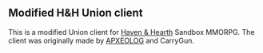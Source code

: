 ## Modified H&H Union client

This is a modified Union client for [Haven & Hearth](http://www.havenandhearth.com/) Sandbox MMORPG.
The client was originally made by [APXEOLOG](https://github.com/APXEOLOG) and CarryGun.